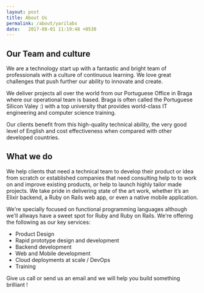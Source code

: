 ```yaml
---
layout: post
title: About Us
permalink: /about/yarilabs
date:   2017-08-01 11:19:48 +0530
---
```

## Our Team and culture
We are a technology start up with a fantastic and bright team of professionals with a culture of continuous learning. We love great challenges that push further our ability to innovate and create.

We deliver projects all over the world from our Portuguese Office in Braga where our operational team is based. Braga is often called the Portuguese Silicon Valey :) with a top university that provides world-class IT engineering and computer science training.

Our clients benefit from this high-quality technical ability, the very good
level of English and cost effectiveness when compared with other developed
countries.


## What we do

We help clients that need a technical team to develop their product or idea from scratch or established companies that need consulting help to to work on and improve existing products, or help to launch highly tailor made projects. We take pride in delivering state of the art work, whether it’s an Elixir backend, a Ruby on Rails web app, or even a native mobile application.

We're specially focused on functional programming languages although we'll allways have a sweet spot for Ruby and Ruby on Rails. We're offering the following as our key services:

* Product Design
* Rapid prototype design and development
* Backend development
* Web and Mobile development
* Cloud deployments at scale / DevOps
* Training


Give us call or send us an email and we will help you build something brilliant !
